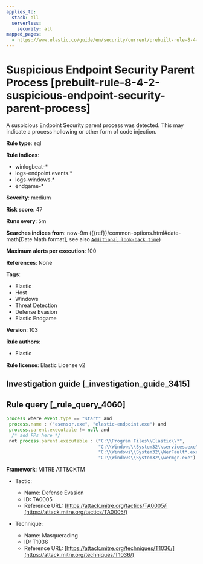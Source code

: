 ```yaml
---
applies_to:
  stack: all
  serverless:
    security: all
mapped_pages:
  - https://www.elastic.co/guide/en/security/current/prebuilt-rule-8-4-2-suspicious-endpoint-security-parent-process.html
---
```


# Suspicious Endpoint Security Parent Process [prebuilt-rule-8-4-2-suspicious-endpoint-security-parent-process]

A suspicious Endpoint Security parent process was detected. This may indicate a process hollowing or other form of code injection.

**Rule type**: eql

**Rule indices**:

* winlogbeat-*
* logs-endpoint.events.*
* logs-windows.*
* endgame-*

**Severity**: medium

**Risk score**: 47

**Runs every**: 5m

**Searches indices from**: now-9m ({{ref}}/common-options.html#date-math[Date Math format], see also [`Additional look-back time`](docs-content://solutions/security/detect-and-alert/create-detection-rule.md#rule-schedule))

**Maximum alerts per execution**: 100

**References**: None

**Tags**:

* Elastic
* Host
* Windows
* Threat Detection
* Defense Evasion
* Elastic Endgame

**Version**: 103

**Rule authors**:

* Elastic

**Rule license**: Elastic License v2

## Investigation guide [_investigation_guide_3415]



## Rule query [_rule_query_4060]

```js
process where event.type == "start" and
 process.name : ("esensor.exe", "elastic-endpoint.exe") and
 process.parent.executable != null and
  /* add FPs here */
 not process.parent.executable : ("C:\\Program Files\\Elastic\\*",
                                  "C:\\Windows\\System32\\services.exe",
                                  "C:\\Windows\\System32\\WerFault*.exe",
                                  "C:\\Windows\\System32\\wermgr.exe")
```

**Framework**: MITRE ATT&CKTM

* Tactic:

    * Name: Defense Evasion
    * ID: TA0005
    * Reference URL: [https://attack.mitre.org/tactics/TA0005/](https://attack.mitre.org/tactics/TA0005/)

* Technique:

    * Name: Masquerading
    * ID: T1036
    * Reference URL: [https://attack.mitre.org/techniques/T1036/](https://attack.mitre.org/techniques/T1036/)



